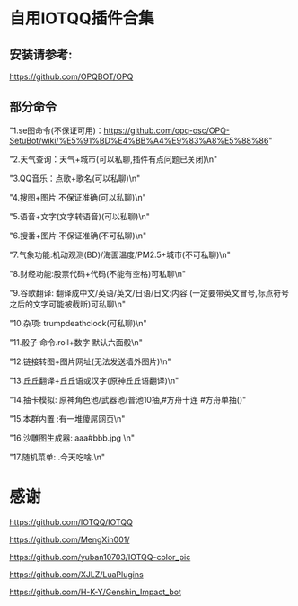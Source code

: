 # 自用IOTQQ插件合集

## 安装请参考:

https://github.com/OPQBOT/OPQ


## 部分命令
"1.se图命令(不保证可用)：https://github.com/opq-osc/OPQ-SetuBot/wiki/%E5%91%BD%E4%BB%A4%E9%83%A8%E5%88%86"

"2.天气查询：天气+城市(可以私聊,插件有点问题已关闭)\n"

"3.QQ音乐：点歌+歌名(可以私聊)\n"

"4.搜图+图片 不保证准确(可以私聊)\n"	

"5.语音+文字(文字转语音)(可以私聊)\n"

"6.搜番+图片 不保证准确(不可私聊)\n"

"7.气象功能:机动观测(BD)/海面温度/PM2.5+城市(不可私聊)\n"

"8.财经功能:股票代码+代码(不能有空格)可私聊\n"

"9.谷歌翻译: 翻译成中文/英语/英文/日语/日文:内容 (一定要带英文冒号,标点符号之后的文字可能被截断)可私聊\n"

"10.杂项: trumpdeathclock(可私聊)\n"

"11.骰子 命令.roll+数字 默认六面骰\n"

"12.链接转图+图片网址(无法发送墙外图片)\n"

"13.丘丘翻译+丘丘语或汉字(原神丘丘语翻译)\n"

"14.抽卡模拟: 原神角色池/武器池/普池10抽,#方舟十连 #方舟单抽()"

"15.本群内置 :有一堆傻屌网页\n"

"16.沙雕图生成器: aaa#bbb.jpg \n"

"17.随机菜单:  .今天吃啥.\n"





# 感谢

https://github.com/IOTQQ/IOTQQ

https://github.com/MengXin001/

https://github.com/yuban10703/IOTQQ-color_pic

https://github.com/XJLZ/LuaPlugins

https://github.com/H-K-Y/Genshin_Impact_bot
